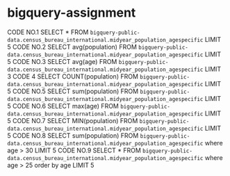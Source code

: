 # bigquery-assignment
CODE NO.1 
SELECT * FROM `bigquery-public-data.census_bureau_international.midyear_population_agespecific` LIMIT 5
CODE NO.2
SELECT avg(population) FROM `bigquery-public-data.census_bureau_international.midyear_population_agespecific` LIMIT 5
CODE NO.3
SELECT avg(age) FROM `bigquery-public-data.census_bureau_international.midyear_population_agespecific` LIMIT 3
CODE 4
SELECT COUNT(population) FROM `bigquery-public-data.census_bureau_international.midyear_population_agespecific` LIMIT 5
CODE NO.5
SELECT sum(population) FROM `bigquery-public-data.census_bureau_international.midyear_population_agespecific` LIMIT 5
CODE NO.6
SELECT max(age) FROM `bigquery-public-data.census_bureau_international.midyear_population_agespecific` LIMIT 5
CODE NO.7
SELECT MIN(population) FROM `bigquery-public-data.census_bureau_international.midyear_population_agespecific` LIMIT 5
CODE NO.8
SELECT sum(population) FROM `bigquery-public-data.census_bureau_international.midyear_population_agespecific`
where age > 30
 LIMIT 5
CODE NO.9
SELECT * FROM `bigquery-public-data.census_bureau_international.midyear_population_agespecific`
where age > 25
order by age
 LIMIT 5
